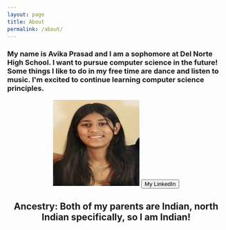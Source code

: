 ```yaml
---
layout: page
title: About
permalink: /about/
---
```


<h3> My name is Avika Prasad and I am a sophomore at Del Norte High School. I want to pursue computer science in the future! Some things I like to do in my free time are dance and listen to music. I'm excited to continue learning computer science principles.</h3>

<div>
<center>
<img src="avika.png" width="200" height ="200"/>
<a href="https://www.linkedin.com/in/avika-prasad-157b332a6/" target="_blank">
<button>My LinkedIn</button>
</a>
<span>
<h2> <strong> Ancestry: </strong> Both of my parents are Indian, north Indian specifically, so I am Indian! </h2>
<img src=""> 
</center>